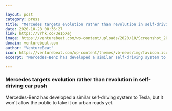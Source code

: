 ```yaml
---

layout: post
category: press
title: "Mercedes targets evolution rather than revolution in self-driving car push"
date: 2020-10-28 08:36:27
link: https://vrhk.co/3e1pXej
image: https://venturebeat.com/wp-content/uploads/2020/10/Screenshot_2020-10-28-Mercedes-bets-on-evolution-as-Tesla-touts-revolution-in-automated-driving.jpg?w=1200&strip=all
domain: venturebeat.com
author: "VentureBeat"
icon: https://venturebeat.com/wp-content/themes/vb-news/img/favicon.ico
excerpt: "Mercedes-Benz has developed a similar self-driving system to Tesla, but it won't allow the public to take it on urban roads yet."

---
```


### Mercedes targets evolution rather than revolution in self-driving car push

Mercedes-Benz has developed a similar self-driving system to Tesla, but it won't allow the public to take it on urban roads yet.